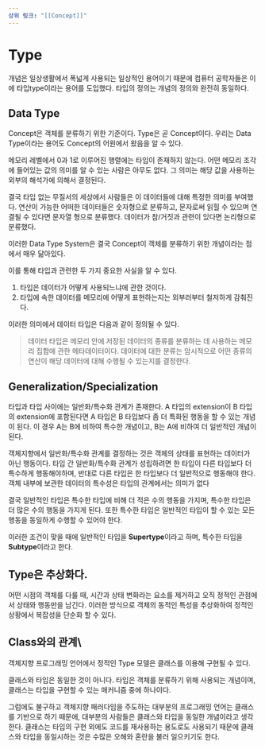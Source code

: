 ```yaml
---
상위 링크: "[[Concept]]"
---
```

# Type
개념은 일상생활에서 폭넓게 사용되는 일상적인 용어이기 때문에 컴퓨터 공학자들은 이에 타입type이라는 용어를 도입했다. 타입의 정의는 개념의 정의와 완전히 동일하다.

## Data Type
Concept은 객체를 분류하기 위한 기준이다. Type은 곧 Concept이다. 우리는 Data Type이라는 용어도 Concept의 어원에서 왔음을 알 수 있다.

메모리 레벨에서 0과 1로 이루어진 행렬에는 타입이 존재하지 않는다. 어떤 메모리 조각에 들어있는 값의 의미를 알 수 있는 사람은 아무도 없다. 그 의미는 해당 값을 사용하는 외부의 해석가에 의해서 결정된다.

결국 타입 없는 무질서의 세상에서 사람들은 이 데이터들에 대해 특정한 의미를 부여했다. 연산이 가능한 어떠한 데이터들은 숫자형으로 분류하고, 문자로써 읽힐 수 있으며 연결될 수 있다면 문자열 형으로 분류했다. 데이터가 참/거짓과 관련이 있다면 논리형으로 분류했다.

이러한 Data Type System은 결국 Concept이 객체를 분류하기 위한 개념이라는 점에서 매우 닮아있다.

이를 통해 타입과 관련한 두 가지 중요한 사실을 알 수 있다.

1. 타입은 데이터가 어떻게 사용되느냐에 관한 것이다.
2. 타입에 속한 데이터를 메모리에 어떻게 표현하는지는 외부러부터 철저하게 감춰진다.

이러한 의미에서 데이터 타입은 다음과 같이 정의될 수 있다.

> 데이터 타입은 메모리 안에 저장된 데이터의 종류를 분류하는 데 사용하는 메모리 집합에 관한 메타데이터이다. 데이터에 대한 분류는 암시적으로 어떤 종류의 연산이 해당 데이터에 대해 수행될 수 있는지를 결정한다.

## Generalization/Specialization

타입과 타입 사이에는 일반화/특수화 관계가 존재한다. A 타입의 extension이 B 타입의 extension에 포함된다면 A 타입은 B 타입보다 좀 더 특화된 행동을 할 수 있는 개념이 된다. 이 경우 A는 B에 비하여 특수한 개념이고, B는 A에 비하여 더 일반적인 개념이 된다.

객체지향에서 일반화/특수화 관계를 결정하는 것은 객체의 상태를 표현하는 데이터가 아닌 행동이다. 타입 간 일반화/특수화 관계가 성립하려면 한 타입이 다른 타입보다 더 특수하게 행동해야하며, 반대로 다른 타입은 한 타입보다 더 일반적으로 행동해야 한다. 객체 내부에 보관한 데이터의 특수성은 타입의 관계에서는 의미가 없다

결국 일반적인 타입은 특수한 타입에 비해 더 적은 수의 행동을 가지며, 특수한 타입은 더 많은 수의 행동을 가지게 된다. 또한 특수한 타입은 일반적인 타입이 할 수 있는 모든 행동을 동일하게 수행할 수 있어야 한다.

이러한 조건이 맞을 때에 일반적인 타입을 **Supertype**이라고 하며, 특수한 타입을 **Subtype**이라고 한다.


## Type은 추상화다.

어떤 시점의 객체를 다룰 때, 시간과 상태 변화라는 요소를 제거하고 오직 정적인 관점에서 상태와 행동만을 남긴다. 이러한 방식으로 객체의 동적인 특성을 추상화하여 정적인 상황에서 복잡성을 단순화 할 수 있다.

## Class와의 관계\

객체지향 프로그래밍 언어에서 정적인 Type 모델은 클래스를 이용해 구현될 수 있다. 

클래스와 타입은 동일한 것이 아니다. 타입은 객체를 분류하기 위해 사용되는 개념이며, 클래스는 타입을 구현할 수 있는 매커니즘 중에 하나이다. 

그럼에도 불구하고 객체지향 패러다임을 주도하는 대부분의 프로그래밍 언어는 클래스를 기반으로 하기 때문에, 대부분의 사람들은 클래스와 타입을 동일한 개념이라고 생각한다. 클래스는 타입의 구현 외에도 코드를 재사용하는 용도로도 사용되기 때문에 클래스와 타입을 동일시하는 것은 수많은 오해와 혼란을 불러 일으키기도 한다.

